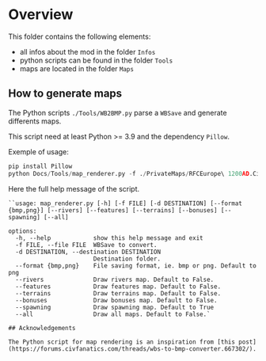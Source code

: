 # Overview

This folder contains the following elements:

- all infos about the mod in the folder `Infos`
- python scripts can be found in the folder `Tools`
- maps are located in the folder `Maps`

## How to generate maps

The Python scripts `./Tools/WB2BMP.py` parse a `WBSave` and generate differents maps.

This script need at least Python >= 3.9 and the dependency `Pillow`.

Exemple of usage:

```python
pip install Pillow
python Docs/Tools/map_renderer.py -f ./PrivateMaps/RFCEurope\ 1200AD.CivBeyondSwordWBSave -d Docs/Maps
```

Here the full help message of the script.

```shell
``usage: map_renderer.py [-h] [-f FILE] [-d DESTINATION] [--format {bmp,png}] [--rivers] [--features] [--terrains] [--bonuses] [--spawning] [--all]

options:
  -h, --help            show this help message and exit
  -f FILE, --file FILE  WBSave to convert.
  -d DESTINATION, --destination DESTINATION
                        Destination folder.
  --format {bmp,png}    File saving format, ie. bmp or png. Default to png
  --rivers              Draw rivers map. Default to False.
  --features            Draw features map. Default to False.
  --terrains            Draw terrains map. Default to False.
  --bonuses             Draw bonuses map. Default to False.
  --spawning            Draw spawning map. Default to True
  --all                 Draw all maps. Default to False.`

## Acknowledgements

The Python script for map rendering is an inspiration from [this post](https://forums.civfanatics.com/threads/wbs-to-bmp-converter.667302/).
```
